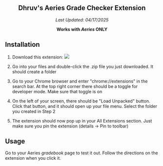 <div align="center">

  ## Dhruv's Aeries Grade Checker Extension 
  *Last Updated: 04/17/2025*

**Works with *Aeries* ONLY**
</div>

## Installation

1. Download this extension: [![](https://img.shields.io/badge/Aeries_Grade_Extension-v6.0-blue)](https://github.com/Dhruv-1729/dhruvextension/releases/tag/6.0)
   
2. Go into your files and double-click the .zip file you just downloaded. It should create a folder
   
3. Go to your Chrome browser and enter "chrome://extensions" in the search bar. At the top right corner there should be a toggle for developer mode. Make sure that toggle is on
   
4. On the left of your screen, there should be "Load Unpacked" button. Click that button, and it should open up your file menu. Select the folder you created in Step 2
   
5. The extension should now pop up in your All Extensions section. Just make sure you pin the extension (details -> Pin to toolbar)



## Usage
Go to your Aeries *gradebook* page to test it out. Follow the directions on the extension when you click it. 
